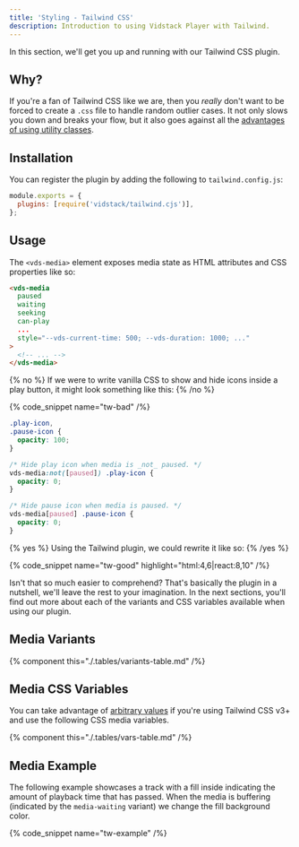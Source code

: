```yaml
---
title: 'Styling - Tailwind CSS'
description: Introduction to using Vidstack Player with Tailwind.
---
```


In this section, we'll get you up and running with our Tailwind CSS plugin.

## Why?

If you're a fan of Tailwind CSS like we are, then you _really_ don't want to be forced to create
a `.css` file to handle random outlier cases. It not only slows you down and breaks your flow,
but it also goes against all the
[advantages of using utility classes](https://adamwathan.me/css-utility-classes-and-separation-of-concerns).

## Installation

You can register the plugin by adding the following to `tailwind.config.js`:

```js {% title="tailwind.config.js" copyHighlight=true highlight="2" %}
module.exports = {
  plugins: [require('vidstack/tailwind.cjs')],
};
```

## Usage

The `<vds-media>` element exposes media state as HTML attributes and CSS properties like so:

```html
<vds-media
  paused
  waiting
  seeking
  can-play
  ...
  style="--vds-current-time: 500; --vds-duration: 1000; ..."
>
  <!-- ... -->
</vds-media>
```

{% no %}
If we were to write vanilla CSS to show and hide icons inside a play button, it might look
something like this:
{% /no %}

{% code_snippet name="tw-bad" /%}

```css
.play-icon,
.pause-icon {
  opacity: 100;
}

/* Hide play icon when media is _not_ paused. */
vds-media:not([paused]) .play-icon {
  opacity: 0;
}

/* Hide pause icon when media is paused. */
vds-media[paused] .pause-icon {
  opacity: 0;
}
```

{% yes %}
Using the Tailwind plugin, we could rewrite it like so:
{% /yes %}

{% code_snippet name="tw-good" highlight="html:4,6|react:8,10" /%}

Isn't that so much easier to comprehend? That's basically the plugin in a nutshell,
we'll leave the rest to your imagination. In the next sections, you'll find out more about
each of the variants and CSS variables available when using our plugin.

## Media Variants

{% component this="./.tables/variants-table.md" /%}

## Media CSS Variables

You can take advantage of [arbitrary values](https://tailwindcss.com/docs/adding-custom-styles#using-arbitrary-values)
if you're using Tailwind CSS v3+ and use the following CSS media variables.

{% component this="./.tables/vars-table.md" /%}

## Media Example

The following example showcases a track with a fill inside indicating the amount of
playback time that has passed. When the media is buffering (indicated by the `media-waiting` variant)
we change the fill background color.

{% code_snippet name="tw-example" /%}
